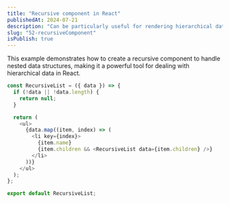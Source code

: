 ```yaml
---
title: "Recursive component in React"
publishedAt: 2024-07-21
description: "Can be particularly useful for rendering hierarchical data structures like trees."
slug: "52-recursiveComponent"
isPublish: true
---
```


This example demonstrates how to create a recursive component to handle nested data structures, making it a powerful tool for dealing with hierarchical data in React.

```js
const RecursiveList = ({ data }) => {
  if (!data || !data.length) {
    return null;
  }

  return (
    <ul>
      {data.map((item, index) => (
        <li key={index}>
          {item.name}
          {item.children && <RecursiveList data={item.children} />}
        </li>
      ))}
    </ul>
  );
};

export default RecursiveList;
```
